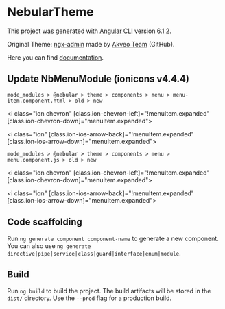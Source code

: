 # NebularTheme

This project was generated with [Angular CLI](https://github.com/angular/angular-cli) version 6.1.2.

Original Theme: [ngx-admin](http://akveo.com/ngx-admin") made by [Akveo Team](https://github.com/akveo/ngx-admin/") (GitHub).

Here you can find [documentation](https://akveo.github.io/nebular/docs/getting-started/what-is-nebular").

## Update NbMenuModule (ionicons v4.4.4)

`mode_modules > @nebular > theme > components > menu > menu-item.component.html > old > new`

<i class="ion chevron" [class.ion-chevron-left]="!menuItem.expanded" [class.ion-chevron-down]="menuItem.expanded"></i>

<i class="ion" [class.ion-ios-arrow-back]="!menuItem.expanded" [class.ion-ios-arrow-down]="menuItem.expanded"></i>

`mode_modules > @nebular > theme > components > menu > menu.component.js > old > new`

<i class=\"ion chevron\" [class.ion-chevron-left]=\"!menuItem.expanded\" [class.ion-chevron-down]=\"menuItem.expanded\"></i>

<i class=\"ion\" [class.ion-ios-arrow-back]=\"!menuItem.expanded\" [class.ion-ios-arrow-down]=\"menuItem.expanded\"></i>

## Code scaffolding

Run `ng generate component component-name` to generate a new component. You can also use `ng generate directive|pipe|service|class|guard|interface|enum|module`.

## Build

Run `ng build` to build the project. The build artifacts will be stored in the `dist/` directory. Use the `--prod` flag for a production build.
